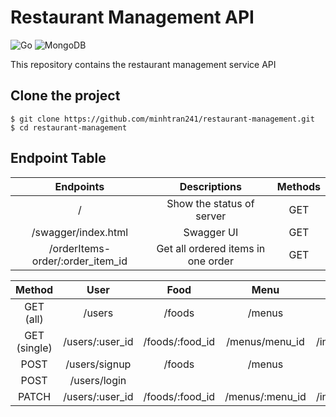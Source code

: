 # Restaurant Management API

![Go](https://img.shields.io/badge/go-%2300ADD8.svg?style=for-the-badge&logo=go&logoColor=white)
![MongoDB](https://img.shields.io/badge/MongoDB-%234ea94b.svg?style=for-the-badge&logo=mongodb&logoColor=white)

This repository contains the restaurant management service API

## Clone the project

```
$ git clone https://github.com/minhtran241/restaurant-management.git
$ cd restaurant-management
```

## Endpoint Table

<div align="center">

|            Endpoints             |            Descriptions            | Methods |
| :------------------------------: | :--------------------------------: | :-----: |
|                /                 |     Show the status of server      |   GET   |
|       /swagger/index.html        |             Swagger UI             |   GET   |
| /orderItems-order/:order_item_id | Get all ordered items in one order |   GET   |

|    Method    |      User       |      Food       |      Menu       |        Invoice        |       Order       |       Ordered Item        |       Table       |
| :----------: | :-------------: | :-------------: | :-------------: | :-------------------: | :---------------: | :-----------------------: | :---------------: |
|  GET (all)   |     /users      |     /foods      |     /menus      |       /invoices       |      /orders      |        /orderItems        |      /tables      |
| GET (single) | /users/:user_id | /foods/:food_id | /menus/menu_id  | /invoices/:invoice_id | /orders/:order_id | /orderItems/order_item_id | /tables/:table_id |
|     POST     |  /users/signup  |     /foods      |     /menus      |       /invoices       |      /orders      |        /orderItems        |      /tables      |
|     POST     |  /users/login   |                 |                 |                       |                   |                           |                   |
|    PATCH     | /users/:user_id | /foods/:food_id | /menus/:menu_id | /invoices/:invoice_id | /orders/:order_id | /orderItems/order_item_id | /tables/:table_id |

<!-- |            Endpoints             |            Descriptions            | Methods |
| :------------------------------: | :--------------------------------: | :-----: |
|                /                 |     Show the status of server      |   GET   |
|       /swagger/index.html        |             Swagger UI             |   GET   |
|              /users              |           Get all users            |   GET   |
|         /users/:user_id          |          Get single user           |   GET   |
|         /users/:user_id          |            Update user             |  PATCH  |
|          /users/signup           |              Sign up               |  POST   |
|           /users/login           |               Login                |  POST   |
|              /foods              |           Get all foods            |   GET   |
|              /foods              |            Create food             |  POST   |
|         /foods/:food_id          |          Get single food           |   GET   |
|         /foods/:food_id          |            Update food             |  PATCH  |
|              /menus              |           Get all menus            |   GET   |
|              /menus              |            Create menu             |  POST   |
|         /menus/:menu_id          |          Get single menu           |   GET   |
|         /menus/:menu_id          |            Update menu             |  PATCH  |
|            /invoices             |          Get all invoices          |   GET   |
|            /invoices             |           Create invoice           |  POST   |
|      /invoices/:invoice_id       |         Get single invoice         |   GET   |
|      /invoices/:invoice_id       |           Update invoice           |  PATCH  |
|             /orders              |           Get all orders           |   GET   |
|             /orders              |            Create order            |  POST   |
|        /orders/:order_id         |          Get single order          |   GET   |
|        /orders/:order_id         |            Update order            |  PATCH  |
|           /order-items           |       Get all ordered items        |   GET   |
|           /order-items           |        Create ordered item         |  POST   |
|    /orderItems/:order_item_id    |    Get all single ordered items    |   GET   |
| /orderItems-order/:order_item_id | Get all ordered items in one order |   GET   |
|    /orderItems/:order_item_id    |        Update ordered item         |  PATCH  |
|             /tables              |           Get all tables           |   GET   |
|        /tables/:table_id         |          Get single table          |   GET   |
|             /tables              |            Create table            |  POST   |
|        /tables/:table_id         |            Update table            |  PATCH  | -->

</div>
